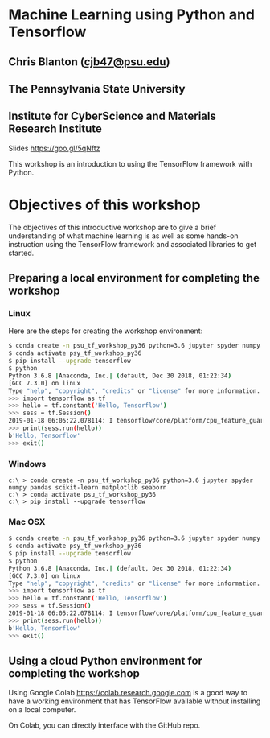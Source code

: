 # Machine Learning using Python and Tensorflow
## Chris Blanton (cjb47@psu.edu)
## The Pennsylvania State University
## Institute for CyberScience and Materials Research Institute

Slides <https://goo.gl/5qNftz>

This workshop is an introduction to using the TensorFlow framework 
with Python. 

# Objectives of this workshop
The objectives of this introductive workshop are to give a 
brief understanding of what machine learning is as well
as some hands-on instruction using the TensorFlow framework
and associated libraries to get started. 


## Preparing a local environment for completing the workshop

### Linux

Here are the steps for creating the workshop environment:

```bash
$ conda create -n psu_tf_workshop_py36 python=3.6 jupyter spyder numpy pandas scikit-learn matplotlib seaborn 
$ conda activate psy_tf_workshop_py36
$ pip install --upgrade tensorflow
$ python
Python 3.6.8 |Anaconda, Inc.| (default, Dec 30 2018, 01:22:34) 
[GCC 7.3.0] on linux
Type "help", "copyright", "credits" or "license" for more information.
>>> import tensorflow as tf
>>> hello = tf.constant('Hello, Tensorflow')
>>> sess = tf.Session()
2019-01-18 06:05:22.078114: I tensorflow/core/platform/cpu_feature_guard.cc:141] Your CPU supports instructions that this TensorFlow binary was not compiled to use: AVX2
>>> print(sess.run(hello))
b'Hello, Tensorflow'
>>> exit()
```



### Windows

```
c:\ > conda create -n psu_tf_workshop_py36 python=3.6 jupyter spyder numpy pandas scikit-learn matplotlib seaborn
c:\ > conda activate psu_tf_workshop_py36
c:\ > pip install --upgrade tensorflow
```

### Mac OSX
```bash
$ conda create -n psu_tf_workshop_py36 python=3.6 jupyter spyder numpy pandas scikit-learn matplotlib seaborn 
$ conda activate psy_tf_workshop_py36
$ pip install --upgrade tensorflow
$ python
Python 3.6.8 |Anaconda, Inc.| (default, Dec 30 2018, 01:22:34) 
[GCC 7.3.0] on linux
Type "help", "copyright", "credits" or "license" for more information.
>>> import tensorflow as tf
>>> hello = tf.constant('Hello, Tensorflow')
>>> sess = tf.Session()
2019-01-18 06:05:22.078114: I tensorflow/core/platform/cpu_feature_guard.cc:141] Your CPU supports instructions that this TensorFlow binary was not compiled to use: AVX2
>>> print(sess.run(hello))
b'Hello, Tensorflow'
>>> exit()
```



## Using a cloud Python environment for completing the workshop

Using Google Colab <https://colab.research.google.com> is a good way to have a working 
environment that has TensorFlow available without installing on a local computer. 

On Colab, you can directly interface with the GitHub repo.




